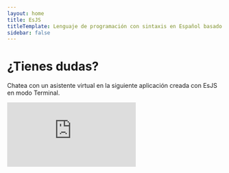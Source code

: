 ```yaml
---
layout: home
title: EsJS
titleTemplate: Lenguaje de programación con sintaxis en Español basado en JavaScript
sidebar: false
---
```


<script setup>
import Home from '@theme/components/Home.vue';
import Feature from '@theme/components/index/Feature.vue';
import Playground from '@theme/components/index/Playground.vue';
import Learn from '@theme/components/index/Learn.vue';
import Quickstart from '@theme/components/index/Quickstart.vue';
</script>

<Home class="relative" />

<div class="max-w-7xl mx-auto px-3">

<div class="w-full h-20"></div>

<Feature title="JavaScript con sintaxis en Español" description="Escribe código en Español y ejecútalo en JavaScript" hide-console="false" hide-preview="true" browser-window-url="/fibonacci.esjs">

<!--@include: ./public/codigos/fibonacci.md -->

</Feature>

<div class="w-full h-20"></div>

<Feature title="Modo Terminal" description="Ejecuta código en una interfaz sencilla" hide-console="true" hide-preview="false" play-height="10rem" browser-window-url="/terminal.esjs">

<!--@include: ./public/codigos/terminal.md -->

</Feature>

<div class="w-full h-20"></div>

<Feature title="Aprovecha la potencia de JavaScript" description="EsJS está basado en JavaScript, por lo que puedes utilizar todas las librerías y frameworks que ya conoces" hide-console="true" hide-preview="false" play-height="30rem" browser-window-url="/calculadora.esjs">

<!--@include: ./public/codigos/calculadora.md -->

</Feature>

<div class="w-full h-20"></div>

<h1 class="my-3 text-4xl font-bold text-center">¿Tienes dudas?</h1>

<p class="text-center">Chatea con un asistente virtual en la siguiente aplicación creada con EsJS en modo Terminal.</p>

<ClientOnly>
    <iframe
        src="https://esjs-mendable-app.vercel.app/"
        frameborder="0"
        title="Asistente virtual EsJS"
        class="w-full h-[80vh] border-0 rounded-[8px] bg-transparent"
    />
</ClientOnly>

<div class="w-full h-20"></div>

<Playground />

<div class="w-full h-20"></div>

<Learn />

<div class="w-full h-20"></div>

<Quickstart />

</div>
